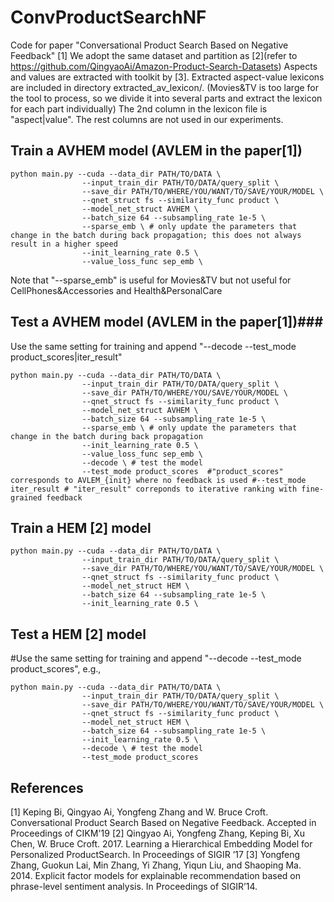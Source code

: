 # ConvProductSearchNF
Code for paper "Conversational Product Search Based on Negative Feedback" [1]
We adopt the same dataset and partition as [2](refer to https://github.com/QingyaoAi/Amazon-Product-Search-Datasets)
Aspects and values are extracted with toolkit by [3].
Extracted aspect-value lexicons are included in directory extracted_av_lexicon/. (Movies&TV is too large for the tool to process, so we divide it into several parts and extract the lexicon for each part individually)
The 2nd column in the lexicon file is "aspect|value". The rest columns are not used in our experiments.

## Train a AVHEM model (AVLEM in the paper[1])
```
python main.py --cuda --data_dir PATH/TO/DATA \
                --input_train_dir PATH/TO/DATA/query_split \
                --save_dir PATH/TO/WHERE/YOU/WANT/TO/SAVE/YOUR/MODEL \
                --qnet_struct fs --similarity_func product \
                --model_net_struct AVHEM \
                --batch_size 64 --subsampling_rate 1e-5 \
                --sparse_emb \ # only update the parameters that change in the batch during back propagation; this does not always result in a higher speed
                --init_learning_rate 0.5 \
                --value_loss_func sep_emb \
```
Note that "--sparse_emb" is useful for Movies&TV but not useful for CellPhones&Accessories and Health&PersonalCare

## Test a AVHEM model (AVLEM in the paper[1])###
Use the same setting for training and append "--decode --test_mode product_scores|iter_result"
```
python main.py --cuda --data_dir PATH/TO/DATA \
                --input_train_dir PATH/TO/DATA/query_split \
                --save_dir PATH/TO/WHERE/YOU/SAVE/YOUR/MODEL \
                --qnet_struct fs --similarity_func product \
                --model_net_struct AVHEM \
                --batch_size 64 --subsampling_rate 1e-5 \
                --sparse_emb \ # only update the parameters that change in the batch during back propagation
                --init_learning_rate 0.5 \
                --value_loss_func sep_emb \
                --decode \ # test the model
                --test_mode product_scores  #"product_scores" corresponds to AVLEM_{init} where no feedback is used #--test_mode iter_result # "iter_result" correponds to iterative ranking with fine-grained feedback
```
## Train a HEM [2] model
```
python main.py --cuda --data_dir PATH/TO/DATA \
                --input_train_dir PATH/TO/DATA/query_split \
                --save_dir PATH/TO/WHERE/YOU/WANT/TO/SAVE/YOUR/MODEL \
                --qnet_struct fs --similarity_func product \
                --model_net_struct HEM \
                --batch_size 64 --subsampling_rate 1e-5 \
                --init_learning_rate 0.5 \
```
## Test a HEM [2] model
#Use the same setting for training and append "--decode --test_mode product_scores", e.g.,
```
python main.py --cuda --data_dir PATH/TO/DATA \
                --input_train_dir PATH/TO/DATA/query_split \
                --save_dir PATH/TO/WHERE/YOU/WANT/TO/SAVE/YOUR/MODEL \
                --qnet_struct fs --similarity_func product \
                --model_net_struct HEM \
                --batch_size 64 --subsampling_rate 1e-5 \
                --init_learning_rate 0.5 \
                --decode \ # test the model
                --test_mode product_scores
```
## References
[1] Keping Bi, Qingyao Ai, Yongfeng Zhang and W. Bruce Croft. Conversational Product Search Based on Negative Feedback. Accepted in Proceedings of CIKM'19
[2] Qingyao Ai, Yongfeng Zhang, Keping Bi, Xu Chen, W. Bruce Croft. 2017. Learning a Hierarchical Embedding Model for Personalized ProductSearch. In Proceedings of SIGIR ’17
[3] Yongfeng Zhang, Guokun Lai, Min Zhang, Yi Zhang, Yiqun Liu, and Shaoping Ma. 2014. Explicit factor models for explainable recommendation based on phrase-level sentiment analysis. In Proceedings of SIGIR’14.
